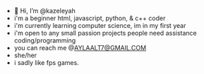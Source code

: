 - 👋 Hi, I’m @kazeleyah
- i'm a beginner html, javascript, python, & c++ coder
- i'm currently learning computer science, im in my first year
- i'm open to any small passion projects people need assistance coding/programming
- you can reach me @AYLAALT7@GMAIL.COM
- she/her
- i sadly like fps games. 

<!---
kazeleyah/kazeleyah is a ✨ special ✨ repository because its `README.md` (this file) appears on your GitHub profile.
You can click the Preview link to take a look at your changes.
--->
